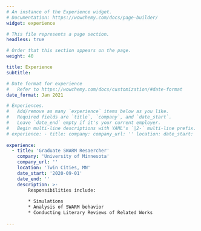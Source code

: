 ```yaml
---
# An instance of the Experience widget.
# Documentation: https://wowchemy.com/docs/page-builder/
widget: experience

# This file represents a page section.
headless: true

# Order that this section appears on the page.
weight: 40

title: Experience
subtitle:

# Date format for experience
#   Refer to https://wowchemy.com/docs/customization/#date-format
date_format: Jan 2021

# Experiences.
#   Add/remove as many `experience` items below as you like.
#   Required fields are `title`, `company`, and `date_start`.
#   Leave `date_end` empty if it's your current employer.
#   Begin multi-line descriptions with YAML's `|2-` multi-line prefix.
# experience: - title: company: company_url: '' location: date_start: '' date_end: '' description: |2- Responsibilities include:  *   *   * 
   
experience:
  - title: 'Graduate SWARM Resaercher'
    company: 'University of Minnesota'
    company_url: ''
    location: 'Twin Cities, MN'
    date_start: '2020-09-01'
    date_end: ''
    description: >-
        Responsibilities include:
        
        * Simulations
        * Analysis of SWARM behavior 
        * Conducting Literary Reviews of Related Works
  
---
```

